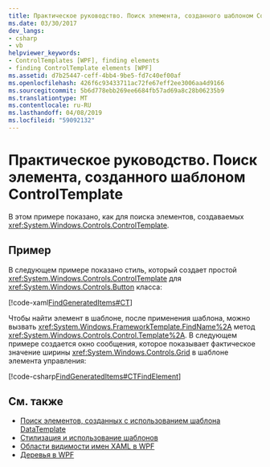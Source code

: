 ```yaml
---
title: Практическое руководство. Поиск элемента, созданного шаблоном ControlTemplate
ms.date: 03/30/2017
dev_langs:
- csharp
- vb
helpviewer_keywords:
- ControlTemplates [WPF], finding elements
- finding ControlTemplate elements [WPF]
ms.assetid: d7b25447-ceff-4bb4-9be5-fd7c40ef00af
ms.openlocfilehash: 426f6c93433711ac72fe67eff2ee3006aa4d9166
ms.sourcegitcommit: 5b6d778ebb269ee6684fb57ad69a8c28b06235b9
ms.translationtype: MT
ms.contentlocale: ru-RU
ms.lasthandoff: 04/08/2019
ms.locfileid: "59092132"
---
```

# <a name="how-to-find-controltemplate-generated-elements"></a>Практическое руководство. Поиск элемента, созданного шаблоном ControlTemplate
В этом примере показано, как для поиска элементов, создаваемых <xref:System.Windows.Controls.ControlTemplate>.  
  
## <a name="example"></a>Пример  
 В следующем примере показано стиль, который создает простой <xref:System.Windows.Controls.ControlTemplate> для <xref:System.Windows.Controls.Button> класса:  
  
 [!code-xaml[FindGeneratedItems#CT](~/samples/snippets/csharp/VS_Snippets_Wpf/FindGeneratedItems/CSharp/Window1.xaml#ct)]  
  
 Чтобы найти элемент в шаблоне, после применения шаблона, можно вызвать <xref:System.Windows.FrameworkTemplate.FindName%2A> метод <xref:System.Windows.Controls.Control.Template%2A>. В следующем примере создается окно сообщения, которое показывает фактическое значение ширины <xref:System.Windows.Controls.Grid> в шаблоне элемента управления:  
  
 [!code-csharp[FindGeneratedItems#CTFindElement](~/samples/snippets/csharp/VS_Snippets_Wpf/FindGeneratedItems/CSharp/Window1.xaml.cs#ctfindelement)]
   
  
## <a name="see-also"></a>См. также

- [Поиск элементов, созданных с использованием шаблона DataTemplate](../data/how-to-find-datatemplate-generated-elements.md)
- [Стилизация и использование шаблонов](styling-and-templating.md)
- [Области видимости имен XAML в WPF](../advanced/wpf-xaml-namescopes.md)
- [Деревья в WPF](../advanced/trees-in-wpf.md)
